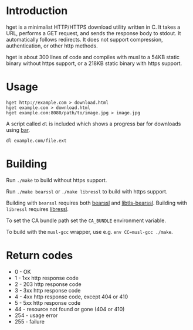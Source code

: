# Introduction

hget is a minimalist HTTP/HTTPS download utility written in C.
It takes a URL, performs a GET request, and sends the response body to stdout.
It automatically follows redirects.
It does not support compression, authentication, or other http methods.

hget is about 300 lines of code and compiles with musl to a 54KB static binary
without https support, or a 218KB static binary with https support.


# Usage

    hget http://example.com > download.html
    hget example.com > download.html
    hget example.com:8080/path/to/image.jpg > image.jpg

A script called `dl` is included which shows a progress bar for downloads using [bar](https://github.com/clark800/bar).

    dl example.com/file.ext


# Building

Run `./make` to build without https support.

Run `./make bearssl` or `./make libressl` to build with https support.

Building with `bearssl` requires both [bearssl](https://bearssl.org/)
and [libtls-bearssl](https://github.com/michaelforney/libtls-bearssl).
Building with `libressl` requires [libressl](http://www.libressl.org/).

To set the CA bundle path set the `CA_BUNDLE` environment variable.

To build with the `musl-gcc` wrapper, use e.g. `env CC=musl-gcc ./make`.


# Return codes

* 0 - OK
* 1 - 1xx http response code
* 2 - 203 http response code
* 3 - 3xx http response code
* 4 - 4xx http response code, except 404 or 410
* 5 - 5xx http response code
* 44 - resource not found or gone (404 or 410)
* 254 - usage error
* 255 - failure
